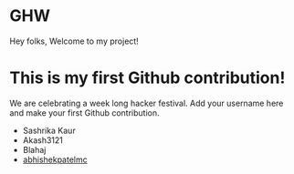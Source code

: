 # GHW

Hey folks,
Welcome to my project!

# This is my first Github contribution!

We are celebrating a week long hacker festival. Add your username here and make your first Github contribution.

- Sashrika Kaur
- Akash3121
- Blahaj
- [abhishekpatelmc](https://github.com/abhishekpatelmc)